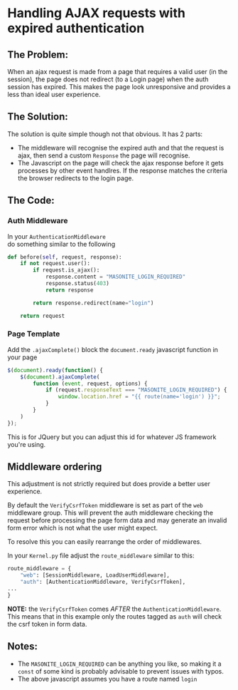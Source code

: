 # Handling AJAX requests with expired authentication

## The Problem:
When an ajax request is made from a page that requires a valid user (in the session), the page does not 
redirect (to a Login page) when the auth session has expired.
This makes the page look unresponsive and provides a less than ideal user experience.

## The Solution:
The solution is quite simple though not that obvious.
It has 2 parts:
- The middleware will recognise the expired auth and that the request is ajax, then send a custom `Response` the page will recognise.
- The Javascript on the page will check the ajax response before it gets processes by other event handlres.
If the response matches the criteria the browser redirects to the login page.

## The Code:
### Auth Middleware
In your `AuthenticationMiddleware`    
do something similar to the following
```python
def before(self, request, response):
    if not request.user():
        if request.is_ajax():
            response.content = "MASONITE_LOGIN_REQUIRED"
            response.status(403)
            return response

        return response.redirect(name="login")

    return request
```

### Page Template
Add the `.ajaxComplete()` block the `document.ready` javascript function in your page  
```javascript
$(document).ready(function() {
    $(document).ajaxComplete(
        function (event, request, options) {
            if (request.responseText === "MASONITE_LOGIN_REQUIRED") {
                window.location.href = "{{ route(name='login') }}";
            }
        }
    )
});
```
This is for JQuery but you can adjust this id for whatever JS framework you're using.

## Middleware ordering
This adjustment is not strictly required but does provide a better user experience.

By default the `VerifyCsrfToken` middleware is set as part of the `web` middleware group.
This will prevent the auth middleware checking the request before processing the page form data
and may generate an invalid form error which is not what the user might expect. 

To resolve this you can easily rearrange the order of middlewares.

In your `Kernel.py` file adjust the `route_middleware` similar to this:
```python
route_middleware = {
    "web": [SessionMiddleware, LoadUserMiddleware],
    "auth": [AuthenticationMiddleware, VerifyCsrfToken],
...
}
```
**NOTE:** the `VerifyCsrfToken` comes *AFTER* the `AuthenticationMiddleware`. 
This means that in this example only the routes tagged as `auth` will check the csrf token 
in form data.

## Notes:
- The `MASONITE_LOGIN_REQUIRED` can be anything you like, so making it a `const` of some kind is probably advisable to 
prevent issues with typos.
- The above javascript assumes you have a route named `login` 
